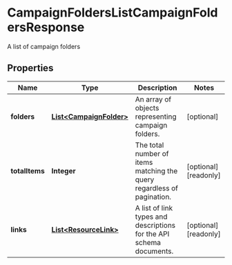 

# CampaignFoldersListCampaignFoldersResponse

A list of campaign folders

## Properties

| Name | Type | Description | Notes |
|------------ | ------------- | ------------- | -------------|
|**folders** | [**List&lt;CampaignFolder&gt;**](CampaignFolder.md) | An array of objects representing campaign folders. |  [optional] |
|**totalItems** | **Integer** | The total number of items matching the query regardless of pagination. |  [optional] [readonly] |
|**links** | [**List&lt;ResourceLink&gt;**](ResourceLink.md) | A list of link types and descriptions for the API schema documents. |  [optional] [readonly] |




